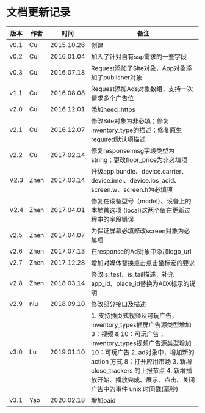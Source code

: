 # 文档更新记录

| 版本 | 作者 | 时间       | 备注                                                                                     |
| ---- | ---- | ---------- | ---------------------------------------------------------------------------------------- |
| v0.1 | Cui  | 2015.10.26 | 创建                                                                                     |
| v0.2 | Cui  | 2016.01.04 | 加入了针对自有ssp需求的一些字段                                                          |
| v0.3 | Cui  | 2016.07.18 | Request添加了Site对象，App对象添加了publisher对象                                        |
| v1.1 | Cui  | 2016.08.08 | Request添加Ads对象数组，支持一次请求多个广告位                                           |
| v2.0 | Cui  | 2016.12.01 | 添加need_https                                                                           |
| v2.1 | Cui  | 2016.12.07 | 修改Site对象为非必填；修复inventory_type的描述；修复原生required默认项描述               |
| v2.2 | Cui  | 2017.02.14 | 修复response.msg字段类型为string；更改floor_price为非必填项                              |
| V2.3 | Zhen | 2017.03.14 | 升级app.bundle、device.carrier、device.imei、device.ios_adid、screen.w、screen.h为必填项 |
| V2.4 | Zhen | 2017.04.01 | 修复在设备型号（model）、设备上的本地首选项 (local)这两个值在更新过程中的字段错误        |
| v2.5 | Zhen | 2017.04.07 | 为保证屏幕必填修改screen对象为必填项                                                     |
| v2.6 | Zhen | 2017.07.13 | 在response的Ad对象中添加logo_url                                                         |
| v2.7 | Zhen | 2017.12.28 | 增加对媒体替换点击点击坐标宏的要求                                                       |
| v2.8 | Zhen | 2018.03.14 | 修改is_test、is_tail描述，补充app_id、place_id替换为ADX标示的说明                        |
| v2.9 | niu  | 2018.09.10 | 修改部分接口及描述                                                                       |
| v3.0 | Lu | 2019.01.10 | 1. 支持插页式视频及可玩广告，inventory_types插屏广告源类型增加3：视频 & 10：可玩广告；inventory_types视频广告源类型增加10：可玩广告  2.  ad对象中，增加新的action 方式 8：打开应用市场   3. 新增close_trackers 的上报节点 4. 新增播放开始、播放完成、展示、点击、关闭广告中的事件 unix 时间戳(毫秒)                                                              |
| v3.1| Yao | 2020.02.18 | 增加oaid                                                       |